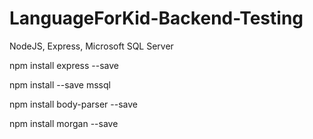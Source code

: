 # LanguageForKid-Backend-Testing

NodeJS,
Express,
Microsoft SQL Server

npm install express --save

npm install --save mssql

npm install body-parser --save

npm install morgan --save


